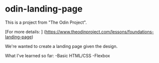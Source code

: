 # odin-landing-page

This is a project from "The Odin Project".

[For more details: ] (https://www.theodinproject.com/lessons/foundations-landing-page)

We're wanted to create a landing page given the design.

What I've learned so far:
-Basic HTML/CSS
-Flexbox